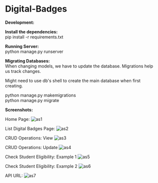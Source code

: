 # Digital-Badges

**Development:**

**Install the dependencies:**<br>
pip install -r requirements.txt

**Running Server:**<br>
python manage.py runserver

**Migrating Databases:**<br>
When changing models, we have to update the database. Migrations help us track changes.

Might need to use db's shell to create the main database when first creating.

python manage.py makemigrations<br>
python manage.py migrate


**Screenshots:**

Home Page:
![as1](https://user-images.githubusercontent.com/85171000/155883621-194f890c-d4a5-4e53-a5ca-3b120c99e412.png)

List Digital Badges Page:
![as2](https://user-images.githubusercontent.com/85171000/155883639-95d7bf48-b3ad-42b2-a874-7a21cf4b71fe.png)

CRUD Operations: View 
![as3](https://user-images.githubusercontent.com/85171000/155883668-b760abfc-de73-4554-ae35-aa87a19749ac.png)

CRUD Operations: Update 
![as4](https://user-images.githubusercontent.com/85171000/155883690-8eb1eb0c-ccea-47e1-93d5-0cdfeeb7fef9.png)

Check Student Eligibility: Example 1
![as5](https://user-images.githubusercontent.com/85171000/155883701-9c720c93-22ae-40cf-b1b6-89c819206b63.png)

Check Student Eligibility: Example 2
![as6](https://user-images.githubusercontent.com/85171000/155883753-21755fbf-eb79-425b-a363-e8e0c2e80166.png)

API URL:
![as7](https://user-images.githubusercontent.com/85171000/155883758-0013f1b1-7342-4423-83b9-7aa0ba95e771.png)

